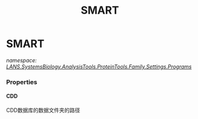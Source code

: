﻿---
title: SMART
---

# SMART
_namespace: [LANS.SystemsBiology.AnalysisTools.ProteinTools.Family.Settings.Programs](N-LANS.SystemsBiology.AnalysisTools.ProteinTools.Family.Settings.Programs.html)_





### Properties

#### CDD
CDD数据库的数据文件夹的路径

